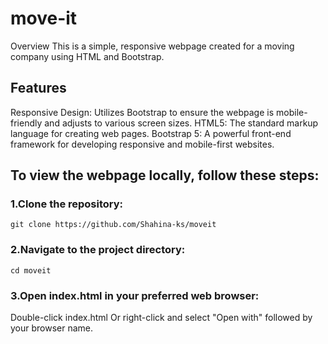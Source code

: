 # move-it

Overview
This is a simple, responsive webpage created for a moving company using HTML and Bootstrap. 

## Features
Responsive Design: Utilizes Bootstrap to ensure the webpage is mobile-friendly and adjusts to various screen sizes.
HTML5: The standard markup language for creating web pages.
Bootstrap 5: A powerful front-end framework for developing responsive and mobile-first websites.

## To view the webpage locally, follow these steps:

 ### 1.Clone the repository: 
 `git clone https://github.com/Shahina-ks/moveit`


### 2.Navigate to the project directory: 
`cd moveit`

### 3.Open index.html in your preferred web browser:
Double-click index.html
Or right-click and select "Open with" followed by your browser name.

